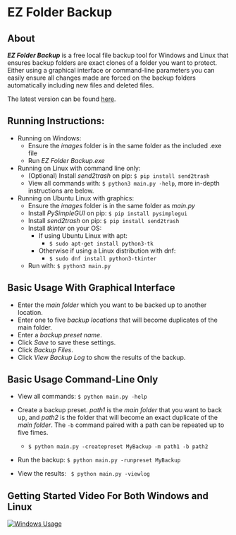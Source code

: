 # EZ Folder Backup

## About
_**EZ Folder Backup**_ is a free local file backup tool for Windows and Linux that 
ensures backup folders are exact clones of a folder you want to protect. 
Either using a graphical interface or command-line parameters you can easily ensure
all changes made are forced on the backup folders automatically including new files 
and deleted files. 

The latest version can be found [here](https://github.com/jce77/EZFolderBackup).

## Running Instructions:
- Running on Windows:
  - Ensure the _images_ folder is in the same folder as the included .exe file
  - Run _EZ Folder Backup.exe_
- Running on Linux with command line only:
  - (Optional) Install _send2trash_ on pip: `$ pip install send2trash `
  - View all commands with: `$ python3 main.py -help`, more in-depth instructions are below.
- Running on Ubuntu Linux with graphics:
  - Ensure the _images_ folder is in the same folder as _main.py_
  - Install _PySimpleGUI_ on pip: `$ pip install pysimplegui `
  - Install _send2trash_ on pip: `$ pip install send2trash `
  - Install _tkinter_ on your OS:
    - If using Ubuntu Linux with apt:
      - `$ sudo apt-get install python3-tk`
    - Otherwise if using a Linux distribution with dnf:
      - `$ sudo dnf install python3-tkinter`
  - Run with: `$ python3 main.py`

## Basic Usage With Graphical Interface
- Enter the _main folder_ which you want to be backed up to another location.
- Enter one to five _backup locations_ that will become duplicates of the main folder.
- Enter a _backup preset name_.
- Click _Save_ to save these settings. 
- Click _Backup Files_.
- Click _View Backup Log_ to show the results of the backup.

## Basic Usage Command-Line Only
- View all commands: `$ python main.py -help`
- Create a backup preset. _path1_ is the _main folder_ that you want to back up, and 
  _path2_ is the folder that will become an exact duplicate of the _main folder_. The
  `-b` command paired with a path can be repeated up to five fimes.
  
  - `$ python main.py -createpreset MyBackup -m path1 -b path2`
- Run the backup: `$ python main.py -runpreset MyBackup`
- View the results: ` $ python main.py -viewlog`

## Getting Started Video For Both Windows and Linux
[![Windows Usage](http://img.youtube.com/vi/jmEQumGNg7o/0.jpg)](https://youtu.be/jmEQumGNg7o "Getting Started")


